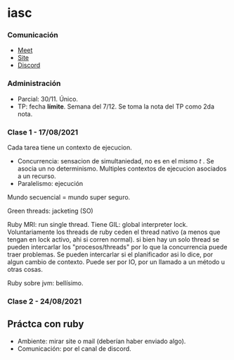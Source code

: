 # iasc

### Comunicación

* [Meet](https://meet.google.com/the-undd-esq)
* [Site](https://arquitecturas-concurrentes.github.io/)
* [Discord](https://discord.com/invite/ywcmpBmy)

### Administración

* Parcial: 30/11. Único. 
* TP: fecha **límite**. Semana del 7/12. Se toma la nota del TP como 2da nota.

### Clase 1 - 17/08/2021

Cada tarea tiene un contexto de ejecucion.

* Concurrencia: sensacion de simultaniedad, no es en el mismo *t* . Se asocia un no determinismo. Multiples contextos de ejecucion asociados a un recurso.
* Paralelismo: ejecución 

Mundo secuencial = mundo super seguro.

Green threads: jacketing (SO)

Ruby MRI: run single thread. Tiene GIL: global interpreter lock. Voluntariamente los threads de ruby ceden el thread nativo (a menos que tengan en lock activo, ahi si corren normal).
  si bien hay un solo thread se pueden intercarlar los "procesos/threads" por lo que la concurrencia puede traer problemas. Se pueden intercarlar si el planificador asi lo dice, por algun cambio de contexto. Puede ser por IO, por un llamado a un método u otras cosas.
  
Ruby sobre jvm: bellísimo.

### Clase 2 - 24/08/2021

## Práctca con ruby

* Ambiente: mirar site o mail (deberían haber enviado algo).
* Comunicación: por el canal de discord.







